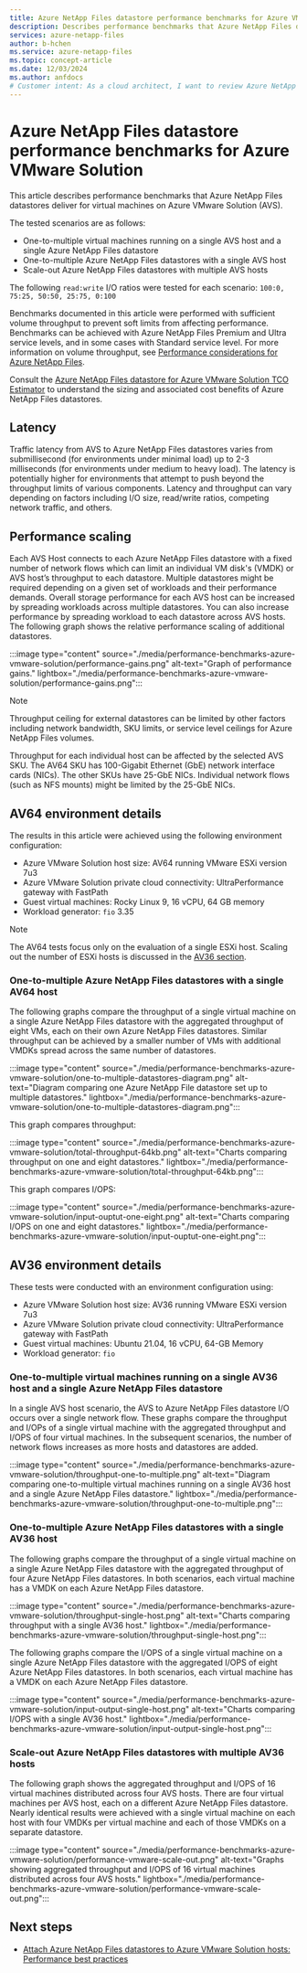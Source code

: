 ```yaml
---
title: Azure NetApp Files datastore performance benchmarks for Azure VMware Solution | Microsoft Docs
description: Describes performance benchmarks that Azure NetApp Files datastores deliver for virtual machines on Azure VMware Solution.
services: azure-netapp-files
author: b-hchen
ms.service: azure-netapp-files
ms.topic: concept-article
ms.date: 12/03/2024
ms.author: anfdocs
# Customer intent: As a cloud architect, I want to review Azure NetApp Files performance benchmarks for Azure VMware Solution, so that I can design optimal storage solutions that meet the performance needs of my virtual machine workloads.
---
```

# Azure NetApp Files datastore performance benchmarks for Azure VMware Solution

This article describes performance benchmarks that Azure NetApp Files datastores deliver for virtual machines on Azure VMware Solution (AVS). 

The tested scenarios are as follows: 
* One-to-multiple virtual machines running on a single AVS host and a single Azure NetApp Files datastore   
* One-to-multiple Azure NetApp Files datastores with a single AVS host
* Scale-out Azure NetApp Files datastores with multiple AVS hosts 

The following `read:write` I/O ratios were tested for each scenario: `100:0, 75:25, 50:50, 25:75, 0:100` 

Benchmarks documented in this article were performed with sufficient volume throughput to prevent soft limits from affecting performance. Benchmarks can be achieved with Azure NetApp Files Premium and Ultra service levels, and in some cases with Standard service level. For more information on volume throughput, see [Performance considerations for Azure NetApp Files](azure-netapp-files-performance-considerations.md).

Consult the [Azure NetApp Files datastore for Azure VMware Solution TCO Estimator](https://azure.github.io/azure-netapp-files/avs-calc/) to understand the sizing and associated cost benefits of Azure NetApp Files datastores.

## Latency

Traffic latency from AVS to Azure NetApp Files datastores varies from submillisecond (for environments under minimal load) up to 2-3 milliseconds (for environments under medium to heavy load). The latency is potentially higher for environments that attempt to push beyond the throughput limits of various components. Latency and throughput can vary depending on factors including I/O size, read/write ratios, competing network traffic, and others.

## Performance scaling 

Each AVS Host connects to each Azure NetApp Files datastore with a fixed number of network flows which can limit an individual VM disk's (VMDK) or AVS host’s throughput to each datastore. Multiple datastores might be required depending on a given set of workloads and their performance demands. Overall storage performance for each AVS host can be increased by spreading workloads across multiple datastores. You can also increase performance by spreading workload to each datastore across AVS hosts. The following graph shows the relative performance scaling of additional datastores. 

:::image type="content" source="./media/performance-benchmarks-azure-vmware-solution/performance-gains.png" alt-text="Graph of performance gains." lightbox="./media/performance-benchmarks-azure-vmware-solution/performance-gains.png":::

>[!NOTE]
>Throughput ceiling for external datastores can be limited by other factors including network bandwidth, SKU limits, or service level ceilings for Azure NetApp Files volumes.

Throughput for each individual host can be affected by the selected AVS SKU. The AV64 SKU has 100-Gigabit Ethernet (GbE) network interface cards (NICs). The other SKUs have 25-GbE NICs. Individual network flows (such as NFS mounts) might be limited by the 25-GbE NICs. 

## AV64 environment details  

The results in this article were achieved using the following environment configuration:

* Azure VMware Solution host size: AV64 running VMware ESXi version 7u3
* Azure VMware Solution private cloud connectivity: UltraPerformance gateway with FastPath
* Guest virtual machines: Rocky Linux 9, 16 vCPU, 64 GB memory
* Workload generator: `fio` 3.35

>[!NOTE]
> The AV64 tests focus only on the evaluation of a single ESXi host. Scaling out the number of ESXi hosts is discussed in the [AV36 section](#av36-environment-details).

### One-to-multiple Azure NetApp Files datastores with a single AV64 host

The following graphs compare the throughput of a single virtual machine on a single Azure NetApp Files datastore with the aggregated throughput of eight VMs, each on their own Azure NetApp Files datastores. Similar throughput can be achieved by a smaller number of VMs with additional VMDKs spread across the same number of datastores. 

:::image type="content" source="./media/performance-benchmarks-azure-vmware-solution/one-to-multiple-datastores-diagram.png" alt-text="Diagram comparing one Azure NetApp File datastore set up to multiple datastores." lightbox="./media/performance-benchmarks-azure-vmware-solution/one-to-multiple-datastores-diagram.png":::

This graph compares throughput:

:::image type="content" source="./media/performance-benchmarks-azure-vmware-solution/total-throughput-64kb.png" alt-text="Charts comparing throughput on one and eight datastores." lightbox="./media/performance-benchmarks-azure-vmware-solution/total-throughput-64kb.png":::

This graph compares I/OPS:

:::image type="content" source="./media/performance-benchmarks-azure-vmware-solution/input-ouptut-one-eight.png" alt-text="Charts comparing I/OPS on one and eight datastores." lightbox="./media/performance-benchmarks-azure-vmware-solution/input-ouptut-one-eight.png":::

## AV36 environment details

These tests were conducted with an environment configuration using:

- Azure VMware Solution host size: AV36 running VMware ESXi version 7u3
- Azure VMware Solution private cloud connectivity: UltraPerformance gateway with FastPath
- Guest virtual machines: Ubuntu 21.04, 16 vCPU, 64-GB Memory
- Workload generator: `fio`

### One-to-multiple virtual machines running on a single AV36 host and a single Azure NetApp Files datastore

In a single AVS host scenario, the AVS to Azure NetApp Files datastore I/O occurs over a single network flow. These graphs compare the throughput and I/OPs of a single virtual machine with the aggregated throughput and I/OPS of four virtual machines. In the subsequent scenarios, the number of network flows increases as more hosts and datastores are added.

:::image type="content" source="./media/performance-benchmarks-azure-vmware-solution/throughput-one-to-multiple.png" alt-text="Diagram comparing one-to-multiple virtual machines running on a single AV36 host and a single Azure NetApp Files datastore." lightbox="./media/performance-benchmarks-azure-vmware-solution/throughput-one-to-multiple.png":::

### One-to-multiple Azure NetApp Files datastores with a single AV36 host

The following graphs compare the throughput of a single virtual machine on a single Azure NetApp Files datastore with the aggregated throughput of four Azure NetApp Files datastores. In both scenarios, each virtual machine has a VMDK on each Azure NetApp Files datastore.

:::image type="content" source="./media/performance-benchmarks-azure-vmware-solution/throughput-single-host.png" alt-text="Charts comparing throughput with a single AV36 host." lightbox="./media/performance-benchmarks-azure-vmware-solution/throughput-single-host.png":::

The following graphs compare the I/OPS of a single virtual machine on a single Azure NetApp Files datastore with the aggregated I/OPS of eight Azure NetApp Files datastores. In both scenarios, each virtual machine has a VMDK on each Azure NetApp Files datastore.

:::image type="content" source="./media/performance-benchmarks-azure-vmware-solution/input-output-single-host.png" alt-text="Charts comparing I/OPS with a single AV36 host." lightbox="./media/performance-benchmarks-azure-vmware-solution/input-output-single-host.png":::

### Scale-out Azure NetApp Files datastores with multiple AV36 hosts

The following graph shows the aggregated throughput and I/OPS of 16 virtual machines distributed across four AVS hosts. There are four virtual machines per AVS host, each on a different Azure NetApp Files datastore.
Nearly identical results were achieved with a single virtual machine on each host with four VMDKs per virtual machine and each of those VMDKs on a separate datastore.

:::image type="content" source="./media/performance-benchmarks-azure-vmware-solution/performance-vmware-scale-out.png" alt-text="Graphs showing aggregated throughput and I/OPS of 16 virtual machines distributed across four AVS hosts." lightbox="./media/performance-benchmarks-azure-vmware-solution/performance-vmware-scale-out.png":::

## Next steps

- [Attach Azure NetApp Files datastores to Azure VMware Solution hosts: Performance best practices ](../azure-vmware/attach-azure-netapp-files-to-azure-vmware-solution-hosts.md#performance-best-practices)
